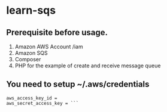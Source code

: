 # learn-sqs

## Prerequisite before usage.

1. Amazon AWS Account /iam
2. Amazon SQS 
3. Composer
4. PHP for the example of create and receive message queue

## You need to setup ~/.aws/credentials

```[default]
aws_access_key_id = 
aws_secret_access_key = ```
